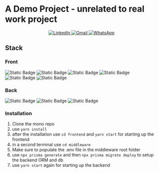 # A Demo Project - unrelated to real work project

<p align="center">
  <a href="https://www.linkedin.com/in/liuchen27/">
    <img src="https://img.shields.io/badge/linkedin-%230077B5?style=for-the-badge&logo=linkedin" alt="LinkedIn">
  </a>
  <a href="mailto:liu.chenbusiness@gmail.com">
    <img src="https://img.shields.io/badge/Gmail-D14836?style=for-the-badge&logo=gmail&logoColor=white" alt="Gmail">
  </a>
  <a href="https://wa.me/491772289641">
    <img src="https://img.shields.io/badge/WhatsApp-25D366?style=for-the-badge&logo=whatsapp&logoColor=white" alt="WhatsApp">
  </a>
</p>

## Stack
 ### Front
  ![Static Badge](https://img.shields.io/badge/Made_with-Typescript-orange?logo=typescript)
  ![Static Badge](https://img.shields.io/badge/Made_with-React-orange?logo=react)
  ![Static Badge](https://img.shields.io/badge/Made_with-Formik-orange?logo=formik)
  ![Static Badge](https://img.shields.io/badge/Made_with-MUI-orange?logo=mui)
  ![Static Badge](https://img.shields.io/badge/Made_with-Webpack-orange?logo=webpack)
  ![Static Badge](https://img.shields.io/badge/Made_with-yarn-orange?logo=yarn)

### Back
 ![Static Badge](https://img.shields.io/badge/Made_with-Prisma-orange?logo=prisma)
 ![Static Badge](https://img.shields.io/badge/Made_with-SQLite-orange?logo=sqlite)
 ![Static Badge](https://img.shields.io/badge/Made_with-Express-orange?logo=express)

### Installation    
 1. Clone the mono repo
 2. use `yarn install`
 3. after the installation use `cd frontend` and `yarn start` for starting up the frontend
 4. in a second terminal use `cd middleware` 
 5. Make sure to populate the .env file in the middleware root folder
 6. use `npx prisma generate` and then `npx prisma migrate deploy` to setup the backend ORM and db
 7. use `yarn start` again for starting up the backend
 
